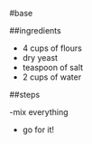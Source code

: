 #base

##ingredients

- 4 cups of flours
- dry yeast
- teaspoon of salt
- 2 cups of water

##steps

-mix everything
- go for it!
